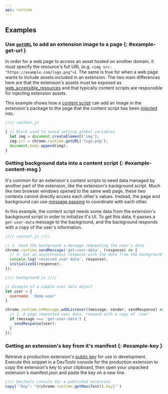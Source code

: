 ```yaml
---
api: runtime
---
```


## Examples

### Use [`getURL`][get-url] to add an extension image to a page {: #example-get-url }

In order for a web page to access an asset hosted on another domain, it must specify the resource's
full URL (e.g. `<img src-"https://example.com/logo.png">`). The same is true for when a web page
wants to include assets included in an extension. The two main differences here are that the
extension's assets must be exposed as [web_accessible_resources][war] and that typically content
scripts are responsible for injecting extension assets.

This example shows how a [content script][content] can add an image in the extension's package to
the page that the content script has been [injected][content-inject] into.

```js
//// content.js

{ // Block used to avoid setting global variables
  let img = document.createElement('img');
  img.src = chrome.runtime.getURL('logo.png');
  document.body.append(img);
}
```

### Getting background data into a content script {: #example-content-msg }

It's common for an extension's content scripts to need data managed by another part of the
extension, like the extension's background script. Much like two browser windows opened to the same
web page, these two contexts cannot directly access each other's values. Instead, the page and background can use [message passing][message-passing] to coordinate with each other.

In this example, the content script needs some data from the extension's background script in order
to initialize it's UI. To get this data, it passes a `get-user-data` message to the background, and
the background responds with a copy of the user's information.

```js
//// content.js ////

// 1. Send the background a message requesting the user's data
chrome.runtime.sendMessage('get-user-data', (response) => {
  // 3. Got an asynchronous response with the data from the background
  console.log('received user data', response);
  initializeUI(response);
});
```

```js
//// background.js ////

// Example of a simple user data object
let user = {
  username: 'demo-user'
}

chrome.runtime.onMessage.addListener((message, sender, sendResponse) => {
  // 2. A page requested user data, respond with a copy of `user`
  if (message === 'get-user-data') {
    sendResponse(user);
  }
});
```

### Getting an extension's key from it's manifest {: #example-key }

Retrieve a production extension's [public key][key-prop] for use in development. Execute this
snippet in a DevTools console for the production extension to copy the extension's key to your
clipboard, then open your unpacked extension's manifest.json and paste the key on a new line.

```js
//// DevTools console for a published extension
copy(`"key": "${chrome.runtime.getManifest().key}"`)
```

[content-inject]: https://developer.chrome.com/docs/extensions/mv3/content_scripts/#functionality
[content]: /docs/extensions/mv3/content_scripts/
[get-url]: #method-getURL
[handshake]: https://en.wikipedia.org/wiki/Transmission_Control_Protocol#Connection_establishment
[key-prop]: /docs/extensions/mv3/manifest/key/
[message-passing]: /docs/extensions/mv3/messaging/
[war]: /docs/extensions/mv3/manifest/web_accessible_resources/
